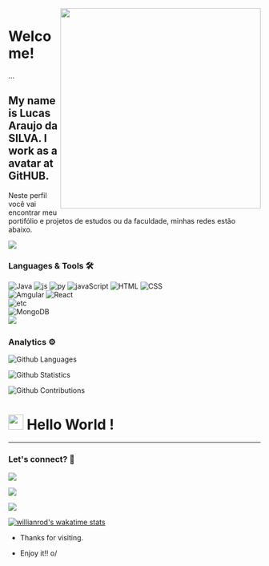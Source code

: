 <img align="right" width="400" height="400" src="https://www.celsonunes.com.br/wp-content/uploads/2018/05/java-logo-300x300.png">
 
# Welcome!

...

## My name is Lucas Araujo da SILVA. I work as a avatar at GitHUB.
 
Neste perfil você vai encontrar meu portifólio e projetos de estudos ou da faculdade, minhas redes estão abaixo.

![](http://estruyf-github.azurewebsites.net/api/VisitorHit?user=LucasDEV20&repo=LucasDEV20&countColorcountColor)

### Languages & Tools 🛠  
![Java](https://img.shields.io/badge/-Java-05122A?style=flat&color=green)&nbsp;![js](https://img.shields.io/badge/-js-05122A?style=flat&color=green)&nbsp;![py](https://img.shields.io/badge/-py-05122A?style=flat&color=green)&nbsp;![javaScript](https://img.shields.io/badge/-javaScript-05122A?style=flat&color=green)&nbsp;![HTML](https://img.shields.io/badge/-HTML-05122A?style=flat&color=green)&nbsp;![CSS](https://img.shields.io/badge/-CSS-05122A?style=flat&color=green)&nbsp;  
![Amgular](https://img.shields.io/badge/-Amgular-05122A?style=flat&color=orange)&nbsp;![React](https://img.shields.io/badge/-React-05122A?style=flat&color=orange)&nbsp;  
![etc](https://img.shields.io/badge/-etc-05122A?style=flat&color=gray)&nbsp;  
![MongoDB](https://img.shields.io/badge/-MongoDB-05122A?style=flat&color=yellow)&nbsp;  
![](https://img.shields.io/badge/--05122A?style=flat&color=blue)&nbsp;  


### Analytics ⚙️

![Github Languages](https://github-readme-stats.vercel.app/api/top-langs/?username=LucasDEV20&layout=compact&count_private=true)

![Github Statistics](https://github-readme-stats.vercel.app/api/?username=LucasDEV20&count_private=true&show_icons=true)

![Github Contributions](https://github-readme-streak-stats.herokuapp.com/?user=LucasDEV20&hide_border=true)

<h1><img src="https://emojis.slackmojis.com/emojis/images/1531849430/4246/blob-sunglasses.gif?1531849430" width="30"/> Hello World ! </h1> <hr>

### Let's connect? 🤝

<p align="left">

<a href="https://www.linkedin.com/in/lucas-a-silva-ba60741a2/"><img src="https://img.shields.io/badge/-LinkedIn-0077B5?style=flat&logo=Linkedin&logoColor=white"/></a>

<a href="https://twitter.com/Thelucas001"><img src="https://img.shields.io/badge/-Twitter-%231DA1F2?style=flat&logo=twitter&logoColor=white"/></a>

<a href="https://www.instagram.com/lucas_aa_silva_19/"><img src="https://img.shields.io/badge/-Instagram-E4405F?style=flat&logo=instagram&logoColor=white"/></a>

[![willianrod's wakatime stats](https://github-readme-stats.vercel.app/api/wakatime?lucasDEV20=willianrod)](https://github.com/anuraghazra/github-readme-stats)

 
- Thanks for visiting. 
 
- Enjoy it!! o/

